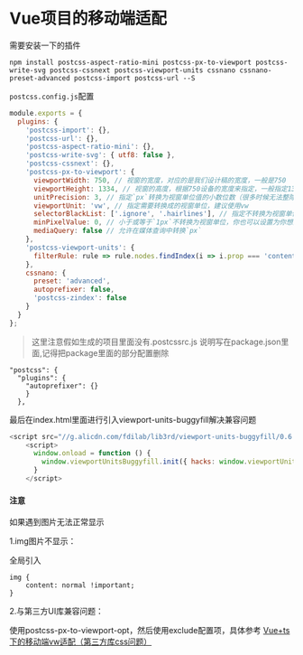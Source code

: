 # Vue项目的移动端适配

需要安装一下的插件

```
npm install postcss-aspect-ratio-mini postcss-px-to-viewport postcss-write-svg postcss-cssnext postcss-viewport-units cssnano cssnano-preset-advanced postcss-import postcss-url --S
```



`postcss.config.js`配置

```javascript
module.exports = {
  plugins: {
    'postcss-import': {},
    'postcss-url': {},
    'postcss-aspect-ratio-mini': {},
    'postcss-write-svg': { utf8: false },
    'postcss-cssnext': {},
    'postcss-px-to-viewport': {
      viewportWidth: 750, // 视窗的宽度，对应的是我们设计稿的宽度，一般是750
      viewportHeight: 1334, // 视窗的高度，根据750设备的宽度来指定，一般指定1334，也可以不配置
      unitPrecision: 3, // 指定`px`转换为视窗单位值的小数位数（很多时候无法整除）
      viewportUnit: 'vw', // 指定需要转换成的视窗单位，建议使用vw
      selectorBlackList: ['.ignore', '.hairlines'], // 指定不转换为视窗单位的类，可以自定义，可以无限添加,建议定义一至两个通用的类名
      minPixelValue: 0, // 小于或等于`1px`不转换为视窗单位，你也可以设置为你想要的值
      mediaQuery: false // 允许在媒体查询中转换`px`
    },
    'postcss-viewport-units': {
      filterRule: rule => rule.nodes.findIndex(i => i.prop === 'content') === -1
    },
    cssnano: {
      preset: 'advanced',
      autoprefixer: false,
      'postcss-zindex': false
    }
  }
};

```



> 这里注意假如生成的项目里面没有.postcssrc.js 说明写在package.json里面,记得把package里面的部分配置删除

````
"postcss": {
  "plugins": {
    "autoprefixer": {}
    }
  },
````



最后在index.html里面进行引入viewport-units-buggyfill解决兼容问题

````JavaScript
<script src="//g.alicdn.com/fdilab/lib3rd/viewport-units-buggyfill/0.6.2/??viewport-units-buggyfill.hacks.min.js,viewport-units-buggyfill.min.js"></script>
    <script>
      window.onload = function () { 
        window.viewportUnitsBuggyfill.init({ hacks: window.viewportUnitsBuggyfillHacks });
      }
    </script>
````

#### 注意

如果遇到图片无法正常显示

1.img图片不显示：

全局引入

```
img { 
	content: normal !important;
}
```

2.与第三方UI库兼容问题：

使用postcss-px-to-viewport-opt，然后使用exclude配置项，具体参考 [Vue+ts下的移动端vw适配（第三方库css问题）](https://zhuanlan.zhihu.com/p/36913200)